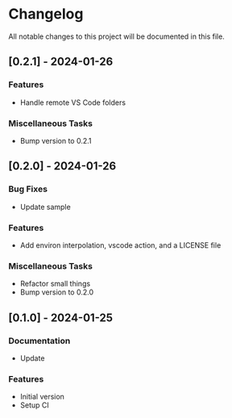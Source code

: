 # Changelog

All notable changes to this project will be documented in this file.

## [0.2.1] - 2024-01-26

### Features

- Handle remote VS Code folders

### Miscellaneous Tasks

- Bump version to 0.2.1

## [0.2.0] - 2024-01-26

### Bug Fixes

- Update sample

### Features

- Add environ interpolation, vscode action, and a LICENSE file

### Miscellaneous Tasks

- Refactor small things
- Bump version to 0.2.0

## [0.1.0] - 2024-01-25

### Documentation

- Update

### Features

- Initial version
- Setup CI

<!-- generated by git-cliff -->
